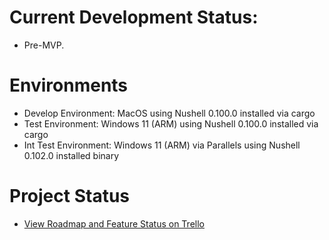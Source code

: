 # Current Development Status:  
* Pre-MVP.

# Environments
* Develop Environment: MacOS using Nushell 0.100.0 installed via cargo
* Test Environment: Windows 11 (ARM) using Nushell 0.100.0 installed via cargo
* Int Test Environment: Windows 11 (ARM) via Parallels using Nushell 0.102.0 installed binary

# Project Status
* [View Roadmap and Feature Status on Trello](https://trello.com/b/eRRTnq4B/rmgc)
